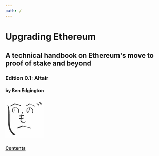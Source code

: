 ```yaml
---
path: /
---
```


<div class="title-page">
<h1>Upgrading Ethereum</h1>
<h2>A technical handbook on Ethereum's move to proof of stake and beyond</h2>
<h3>Edition 0.1: Altair</h3>
<h4>by Ben Edgington</h2>
<img src="images/benjaminion.svg" width="120px" />
<h4><a href="/contents">Contents</a></h4>
</div>

